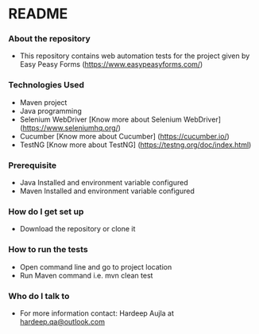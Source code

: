 # README #

### About the repository ###
* This repository contains web automation tests for the project given by Easy Peasy Forms (https://www.easypeasyforms.com/) 

### Technologies Used ###
* Maven project
* Java programming
* Selenium WebDriver [Know more about Selenium WebDriver] (https://www.seleniumhq.org/)
* Cucumber [Know more about Cucumber] (https://cucumber.io/)
* TestNG [Know more about TestNG] (https://testng.org/doc/index.html)

### Prerequisite ###
* Java Installed and environment variable configured
* Maven Installed and environment variable configured

### How do I get set up ###
* Download the repository or clone it

### How to run the tests ###
* Open command line and go to project location
* Run Maven command i.e. mvn clean test

### Who do I talk to ###
* For more information contact: Hardeep Aujla at [hardeep.qa@outlook.com](mailto:hardeep.aujla@outlook.com)